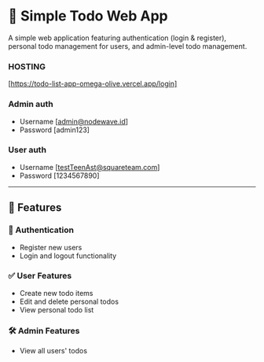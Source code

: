# 📝 Simple Todo Web App

A simple web application featuring authentication (login & register), personal todo management for users, and admin-level todo management.

### HOSTING
[https://todo-list-app-omega-olive.vercel.app/login]

### Admin auth
- Username [admin@nodewave.id]
- Password [admin123]

### User auth
- Username [testTeenAst@squareteam.com]
- Password [1234567890]
---

## 🚀 Features

### 👤 Authentication
- Register new users
- Login and logout functionality


### ✅ User Features
- Create new todo items
- Edit and delete personal todos
- View personal todo list

### 🛠️ Admin Features
- View all users' todos
